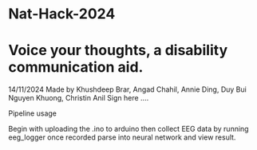 # Nat-Hack-2024
# Voice your thoughts, a disability communication aid.
  14/11/2024
  Made by Khushdeep Brar, Angad Chahil, Annie Ding, Duy Bui Nguyen Khuong, Christin Anil Sign here ....


Pipeline usage

Begin with uploading the .ino to arduino then collect EEG data by running eeg_logger once recorded parse into neural network and view result.
